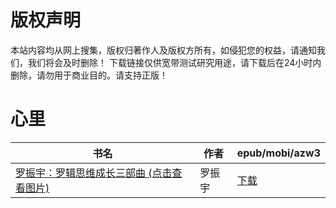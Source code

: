 # 版权声明

本站内容均从网上搜集，版权归著作人及版权方所有，如侵犯您的权益，请通知我们，我们将会及时删除！ 下载链接仅供宽带测试研究用途，请下载后在24小时内删除，请勿用于商业目的。请支持正版！

# 心里

| 书名 | 作者 | epub/mobi/azw3 |
| --- | --- | --- |
| [罗振宇：罗辑思维成长三部曲 (点击查看图片)](https://www.dushupai.com/attachment/2024/06/02/3ce39121d2ffe3e0.jpg) | 罗振宇 | [下载](https://url89.ctfile.com/f/31084289-1357008769-f7cf2e?p=8866) |
